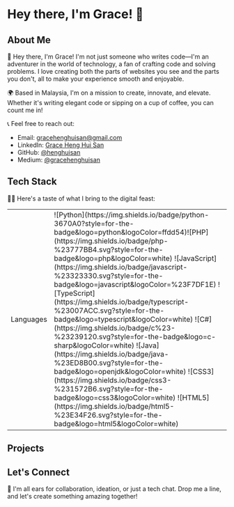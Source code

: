 # Hey there, I'm Grace! 👋

## About Me

🚀 Hey there, I'm Grace! I'm not just someone who writes code—I'm an adventurer in the world of technology, a fan of crafting code and solving problems. I love creating both the parts of websites you see and the parts you don't, all to make your experience smooth and enjoyable.

🌍 Based in Malaysia, I'm on a mission to create, innovate, and elevate. Whether it's writing elegant code or sipping on a cup of coffee, you can count me in!

📞 Feel free to reach out:
- Email: gracehenghuisan@gmail.com
- LinkedIn: [Grace Heng Hui San](https://www.linkedin.com/in/grace-heng-hui-san/)
- GitHub: [@henghuisan](https://github.com/henghuisan)
- Medium: [@gracehenghuisan](https://medium.com/@gracehenghuisan)
  <!-- - Portfolio: [My Portfolio](https://yourportfolio.com) -->

## Tech Stack

👩‍💻 Here's a taste of what I bring to the digital feast:

<table>
  <tr>
    <td>Languages</td>
    <td>
      ![Python](https://img.shields.io/badge/python-3670A0?style=for-the-badge&logo=python&logoColor=ffdd54)![PHP](https://img.shields.io/badge/php-%23777BB4.svg?style=for-the-badge&logo=php&logoColor=white)
      ![JavaScript](https://img.shields.io/badge/javascript-%23323330.svg?style=for-the-badge&logo=javascript&logoColor=%23F7DF1E)
      ![TypeScript](https://img.shields.io/badge/typescript-%23007ACC.svg?style=for-the-badge&logo=typescript&logoColor=white)
      ![C#](https://img.shields.io/badge/c%23-%23239120.svg?style=for-the-badge&logo=c-sharp&logoColor=white)
      ![Java](https://img.shields.io/badge/java-%23ED8B00.svg?style=for-the-badge&logo=openjdk&logoColor=white)
      ![CSS3](https://img.shields.io/badge/css3-%231572B6.svg?style=for-the-badge&logo=css3&logoColor=white)
      ![HTML5](https://img.shields.io/badge/html5-%23E34F26.svg?style=for-the-badge&logo=html5&logoColor=white)
    </td>
  </tr>
</table>

## Projects

<!--

💡 I've been busy crafting digital wonders:

- [Project 1](https://github.com/yourusername/project1): Briefly describe your first project.
- [Project 2](https://github.com/yourusername/project2): Share a teaser of your second project.

-->

## Let's Connect

🌟 I'm all ears for collaboration, ideation, or just a tech chat. Drop me a line, and let's create something amazing together!
